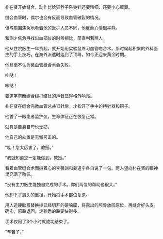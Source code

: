 朴在贤开始缝合，动作比给猫脖子系铃铛还要精细、还要小心翼翼。

缝合血管时，偶尔也会有反而导致血管破裂的情况。

但与周围焦急地看着他的医护人员不同，他反而心情很平静。

和刚才焦急寻找出血部位的时候相比，简直判若两人。

他从住院医生一年资起，就开始用实验鼠练习血管吻合术。那时候起积累的外科医生的手上技巧，在海外派遣时达到了顶峰，如今正迎来黄金时期。

他丝毫不认为微血管缝合术会失败。

咔哒！

咔哒！

姜道宇剪断缝合线打结处的声音显得格外响亮。

朴在贤在缝合完微血管总共13针后，才松开了手中的持针器和镊子。

他瞥了一眼患者监护仪，生命体征正在恢复正常。

就算是自卖自夸也无妨。

他自己的处置是无懈可击的。

“哇！您太厉害了，教授。”

“我就知道您一定能做到，教授。”

看着血管缝合术而揪着心的李强渊和姜道宇各自说了一句。两人望向朴在贤的眼神里充满了敬佩。

“没有主刀医生能独自完成的手术。你们两位的帮助也很大。”

他卸下了肩头的重担，开始将手术部位复原。

用人造硬脑膜替换掉已经切开的硬脑膜，将露出的颅骨放回原位，再缝合好头皮。确实，原路返回，走熟悉的路要快得多。

手术仅用了3个小时就成功结束了。

“辛苦了。”